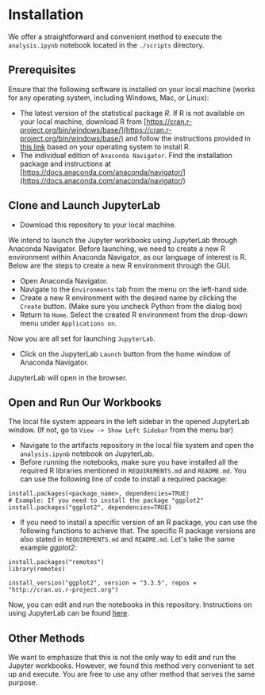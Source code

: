 # Installation

We offer a straightforward and convenient method to execute the `analysis.ipynb` notebook located in the `./scripts` directory.

## Prerequisites

Ensure that the following software is installed on your local machine (works for any operating system, including Windows, Mac, or Linux):
- The latest version of the statistical package *R*. If R is not available on your local machine, download R from [https://cran.r-project.org/bin/windows/base/](https://cran.r-project.org/bin/windows/base/) and follow the instructions provided in [this link](https://www.datacamp.com/community/tutorials/installing-R-windows-mac-ubuntu) based on your operating system to install R.
- The individual edition of `Anaconda Navigator`. Find the installation package and instructions at [https://docs.anaconda.com/anaconda/navigator/](https://docs.anaconda.com/anaconda/navigator/)

## Clone and Launch JupyterLab

- Download this repository to your local machine.

We intend to launch the Jupyter workbooks using JupyterLab through Anaconda Navigator. Before launching, we need to create a new R environment within Anaconda Navigator, as our language of interest is R. Below are the steps to create a new R environment through the GUI.

- Open Anaconda Navigator.
- Navigate to the `Environments` tab from the menu on the left-hand side.
- Create a new R environment with the desired name by clicking the `Create` button. (Make sure you uncheck Python from the dialog box)
- Return to `Home`. Select the created R environment from the drop-down menu under `Applications on`.

Now you are all set for launching `JupyterLab`.

- Click on the JupyterLab `Launch` button from the home window of Anaconda Navigator.

JupyterLab will open in the browser.

## Open and Run Our Workbooks

The local file system appears in the left sidebar in the opened JupyterLab window. (If not, go to `View -> Show Left Sidebar` from the menu bar)

- Navigate to the artifacts repository in the local file system and open the `analysis.ipynb` notebook on JupyterLab.
- Before running the notebooks, make sure you have installed all the required R libraries mentioned in `REQUIREMENTS.md` and `README.md`. You can use the following line of code to install a required package:
  
```
install.packages(<package_name>, dependencies=TRUE)
# Example: If you need to install the package "ggplot2"
install.packages("ggplot2", dependencies=TRUE)
```

- If you need to install a specific version of an R package, you can use the following functions to achieve that. The specific R package versions are also stated in `REQUIREMENTS.md` and `README.md`. Let's take the same example *ggplot2*:

```
install.packages("remotes")
library(remotes)

install_version("ggplot2", version = "3.3.5", repos = "http://cran.us.r-project.org")
```

Now, you can edit and run the notebooks in this repository. Instructions on using JupyterLab can be found [here](https://jupyter.org/).

## Other Methods

We want to emphasize that this is not the only way to edit and run the Jupyter workbooks. However, we found this method very convenient to set up and execute. You are free to use any other method that serves the same purpose.
